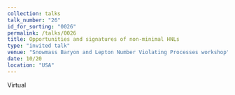 ```yaml
---
collection: talks
talk_number: "26"
id_for_sorting: "0026"
permalink: /talks/0026
title: Opportunities and signatures of non-minimal HNLs 
type: "invited talk"
venue: "Snowmass Baryon and Lepton Number Violating Processes workshop"
date: 10/20
location: "USA"
---
```


Virtual
